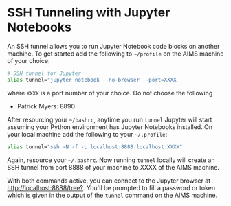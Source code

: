 # SSH Tunneling with Jupyter Notebooks

An SSH tunnel allows you to run Jupyter Notebook code blocks on another machine. To get started add the following to `~/profile` on the AIMS machine of your choice:
```sh
# SSH tunnel for Jupyter
alias tunnel="jupyter notebook --no-browser --port=XXXX
```
where `XXXX` is a port number of your choice. Do not choose the following

- Patrick Myers: 8890

After resourcing your `~/bashrc`, anytime you run `tunnel` Jupyter will start assuming your Python environment has Jupyter Notebooks installed. On your local machine add the following to your `~/.profile`:
```sh
alias tunnel="ssh -N -f -L localhost:8888:localhost:XXXX"
```
Again, resource your `~/.bashrc`. Now running `tunnel` locally will create an SSH tunnel from port 8888 of your machine to XXXX of the AIMS machine.

With both commands active, you can connect to the Jupyter browser at [http://localhost:8888/tree?](http://localhost:8888/tree?).  You'll be prompted to fill a password or token which is given in the output of the `tunnel` command on the AIMS machine. 